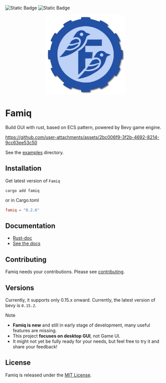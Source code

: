 ![Static Badge](https://img.shields.io/badge/Version-0.2.6-blue)
![Static Badge](https://img.shields.io/badge/OS-Mac%20Linux%20Window-orange)

<p align="center">
  <img width="250" src="logo.png">
</p>

# Famiq
Build GUI with rust, based on ECS pattern, powered by Bevy game engine.

https://github.com/user-attachments/assets/2bc006f9-3f2b-4692-8214-9cc63ee53c50

See the [examples](https://github.com/MuongKimhong/famiq/tree/master/examples) directory.

## Installation
Get latest version of `Famiq`
```
cargo add famiq
```
or in Cargo.toml
```toml
famiq = "0.2.6"
```

## Documentation
- [Rust-doc](https://docs.rs/crate/famiq/latest)
- [See the docs](https://muongkimhong.github.io/famiq/)

## Contributing
Famiq needs your contributions. Please see [contributing](https://github.com/MuongKimhong/famiq/blob/master/CONTRIBUTING.md).

## Versions
Currently, it supports only 0.15.x onward. Currently, the latest version of bevy is `0.15.2`.

> [!NOTE]
> - **Famiq is new** and still in early stage of development, many useful features are missing.
> - This project **focuses on desktop GUI**, not Game UI.
> - It might not yet be fully ready for your needs, but feel free to try it and share your feedback!


## License
Famiq is released under the [MIT License](https://opensource.org/licenses/MIT).
